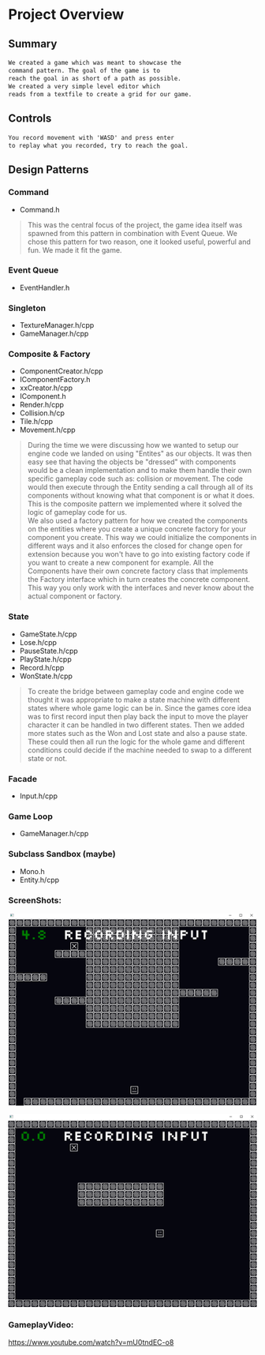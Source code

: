 # Project Overview


## Summary
    We created a game which was meant to showcase the  
    command pattern. The goal of the game is to  
    reach the goal in as short of a path as possible.
    We created a very simple level editor which  
    reads from a textfile to create a grid for our game.

## Controls
    You record movement with 'WASD' and press enter  
    to replay what you recorded, try to reach the goal.

## Design Patterns
### Command
- Command.h
> This was the central focus of the project, the game idea itself was spawned
> from this pattern in combination with Event Queue. We chose this pattern 
> for two reason, one it looked useful, powerful and fun. We made it fit the game.

### Event Queue
- EventHandler.h
### Singleton
- TextureManager.h/cpp
- GameManager.h/cpp
### Composite & Factory
- ComponentCreator.h/cpp
- IComponentFactory.h
- xxCreator.h/cpp
- IComponent.h
- Render.h/cpp
- Collision.h/cp
- Tile.h/cpp
- Movement.h/cpp
> During the time we were discussing how we wanted to setup our engine code we landed 
> on using "Entites" as our objects. It was then easy see that having the objects be 
> "dressed" with components would be a clean implementation and to make them handle 
> their own specific gameplay code such as: collision or movement. The code would then
> execute through the Entity sending a call through all of its components without 
> knowing what that component is or what it does. This is the composite pattern we 
> implemented where it solved the logic of gameplay code for us. <br>
> We also used a factory pattern for how we created the components on the entities
> where you create a unique concrete factory for your component you create. This way
> we could initialize the components in different ways and it also enforces the closed
> for change open for extension because you won't have to go into existing factory code
> if you want to create a new component for example. All the Components have their own
> concrete factory class that implements the Factory interface which in turn creates 
> the concrete component. This way you only work with the interfaces and never know
> about the actual component or factory.
### State
- GameState.h/cpp
- Lose.h/cpp
- PauseState.h/cpp
- PlayState.h/cpp
- Record.h/cpp
- WonState.h/cpp
> To create the bridge between gameplay code and engine code we thought it was 
> appropriate to make a state machine with different states where whole game logic can 
> be in. Since the games core idea was to first record input then play back the input 
> to move the player character it can be handled in two different states. Then we 
> added more states such as the Won and Lost state and also a pause state. These 
> could then all run the logic for the whole game and different conditions could 
> decide if the machine needed to swap to a different state or not.
### Facade 
- Input.h/cpp
### Game Loop
- GameManager.h/cpp
### Subclass Sandbox (maybe)
- Mono.h
- Entity.h/cpp

### ScreenShots:

![Screenshot1](resources/screenshot1.png)

![Screenshot2](resources/screenshot2.png)

### GameplayVideo:

https://www.youtube.com/watch?v=mU0tndEC-o8